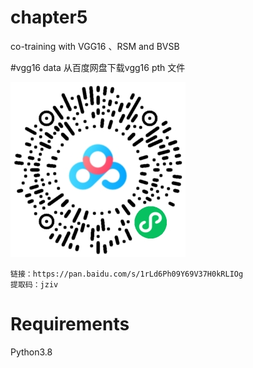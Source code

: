 # chapter5
co-training with VGG16 、RSM and BVSB

#vgg16 data
从百度网盘下载vgg16 pth 文件

![](./source/vgg16-pth.png)

    链接：https://pan.baidu.com/s/1rLd6Ph09Y69V37H0kRLIOg
    提取码：jziv

# Requirements

Python3.8 